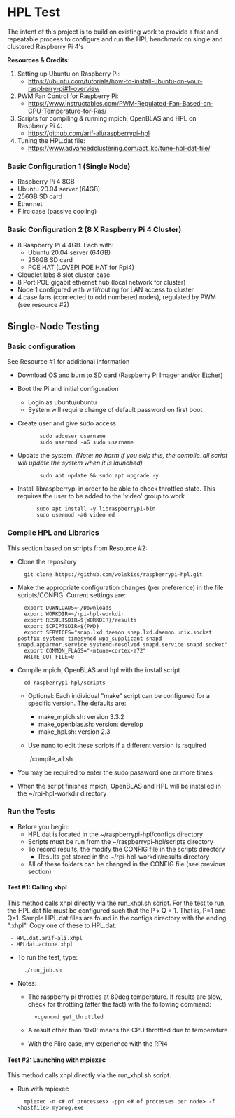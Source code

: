 # HPL Test 

The intent of this project is to build on existing work to provide a fast and repeatable process  to configure and run the HPL benchmark on single and clustered Raspberry Pi 4's 

**Resources & Credits**:

1. Setting up Ubuntu on Raspberry Pi: 
	-  <https://ubuntu.com/tutorials/how-to-install-ubuntu-on-your-raspberry-pi#1-overview>
2. PWM Fan Control for Raspberry Pi:
	- <https://www.instructables.com/PWM-Regulated-Fan-Based-on-CPU-Temperature-for-Ras/>
3. Scripts for compiling & running mpich, OpenBLAS and HPL on Raspberry Pi 4:
	- <https://github.com/arif-ali/raspberrypi-hpl>
4. Tuning the HPL.dat file:
	- <https://www.advancedclustering.com/act_kb/tune-hpl-dat-file/>
	
### Basic Configuration 1 (Single Node)
- Raspberry Pi 4 8GB
- Ubuntu 20.04 server (64GB)
- 256GB SD card
- Ethernet
- Flirc case (passive cooling)

### Basic Configuration 2 (8 X Raspberry Pi 4 Cluster)

- 8 Raspberry Pi 4 4GB. Each with:
	- Ubuntu 20.04 server (64GB)
	- 256GB SD card
	- POE HAT (LOVEPI POE HAT for Rpi4)
- Cloudlet labs 8 slot cluster case
- 8 Port POE gigabit ethernet hub (local network for cluster)
- Node 1 configured with wifi/routing for LAN access to cluster
- 4 case fans (connected to odd numbered nodes), regulated by PWM (see resource #2)


## Single-Node Testing

### Basic configuration
See Resource #1 for additional information

- Download OS and burn to  SD card (Raspberry Pi Imager and/or Etcher)
  
- Boot the Pi and initial configuration
	- Login as ubuntu/ubuntu
	- System will require change of default password on first boot
- Create user and give sudo access
	
             sudo adduser username
             sudo usermod -aG sudo username
         
- Update the system.  *(Note: no harm if you skip this, the compile_all script will update the system when it is launched)*
	
             sudo apt update && sudo apt upgrade -y
         
- Install libraspberrypi in order to be able to check throttled state. This requires the user to be added to the 'video' group to work
	
	        sudo apt install -y libraspberrypi-bin
            sudo usermod -aG video ed

### Compile HPL and Libraries

This section based on scripts from Resource #2:

- Clone the repository

        git clone https://github.com/wolskies/raspberrypi-hpl.git
    
- Make the appropriate configuration changes (per preference) in the file scripts/CONFIG. Current settings are:
	
	    export DOWNLOADS=~/Downloads
	    export WORKDIR=~/rpi-hpl-workdir
	    export RESULTSDIR=${WORKDIR}/results
	    export SCRIPTSDIR=${PWD}
	    export SERVICES="snap.lxd.daemon snap.lxd.daemon.unix.socket postfix systemd-timesyncd wpa_supplicant snapd snapd.apparmor.service systemd-resolved snapd.service snapd.socket"
	    export COMMON_FLAGS="-mtune=cortex-a72"
	    WRITE_OUT_FILE=0

- Compile mpich, OpenBLAS and hpl with the install script

        cd raspberrypi-hpl/scripts

	- Optional:  Each individual "make" script can be configured for a specific version. The defaults are:
		- make_mpich.sh: version 3.3.2
		- make_openblas.sh: version: develop
		- make_hpl.sh: version 2.3
	- Use nano to edit these scripts if a different version is required

        ./compile_all.sh
    
- You may be required to enter the sudo password one or more times
- When the script finishes mpich, OpenBLAS and HPL will be installed in the ~/rpi-hpl-workdir directory

### Run the Tests

- Before you begin:
	- HPL.dat is located in the ~/raspberrypi-hpl/configs directory
	- Scripts must be run from the ~/raspberrypi-hpl/scripts directory
	- To record results, the modify the CONFIG file in the scripts directory
		- Results get stored in the ~/rpi-hpl-workdir/results directory
	- All of these folders can be changed in the CONFIG file (see previous section)

#### Test #1: Calling xhpl
This method calls xhpl directly via the run_xhpl.sh script.  For the test to run, the HPL.dat file must be configured such that the P x Q = 1.  That is, P=1 and Q=1.  Sample HPL.dat files are found in the configs directory with the ending ".xhpl". Copy one of these to HPL.dat:

	 - HPL.dat.arif-ali.xhpl
	 - HPLdat.actune.xhpl

- To run the test, type:

        ./run_job.sh
    
- Notes:

	- The raspberry pi throttles at 80deg temperature.  If results are slow, check for throttling (after the fact) with the following command:
	  
	        vcgencmd get_throttled
	
	- A result other than '0x0' means the CPU throttled due to temperature
	- With the Flirc case, my experience with the RPi4 
	      

#### Test #2: Launching with mpiexec

This method calls xhpl directly via the run_xhpl.sh script.

- Run with mpiexec

        mpiexec -n <# of processes> -ppn <# of processes per node> -f <hostfile> myprog.exe


